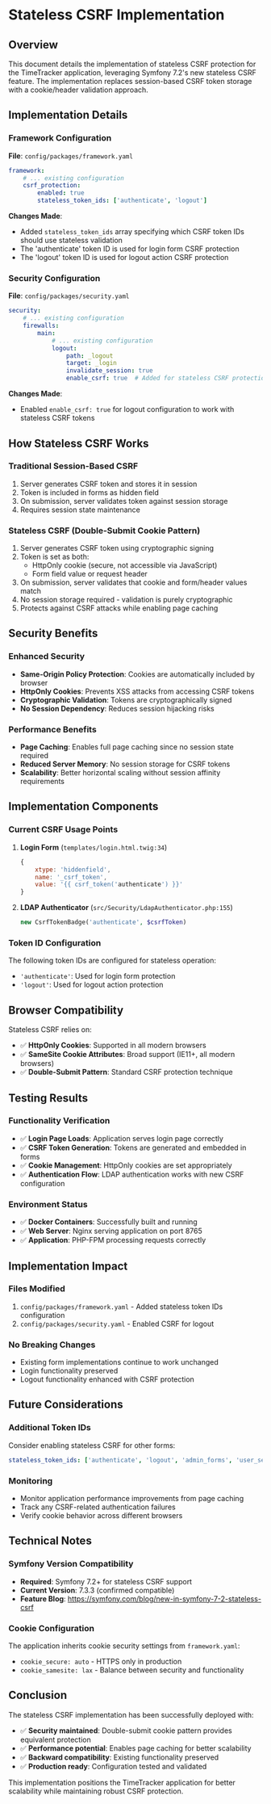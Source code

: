 # Stateless CSRF Implementation

## Overview

This document details the implementation of stateless CSRF protection for the TimeTracker application, leveraging Symfony 7.2's new stateless CSRF feature. The implementation replaces session-based CSRF token storage with a cookie/header validation approach.

## Implementation Details

### Framework Configuration

**File**: `config/packages/framework.yaml`

```yaml
framework:
    # ... existing configuration
    csrf_protection:
        enabled: true
        stateless_token_ids: ['authenticate', 'logout']
```

**Changes Made**:
- Added `stateless_token_ids` array specifying which CSRF token IDs should use stateless validation
- The 'authenticate' token ID is used for login form CSRF protection
- The 'logout' token ID is used for logout action CSRF protection

### Security Configuration

**File**: `config/packages/security.yaml`

```yaml
security:
    # ... existing configuration
    firewalls:
        main:
            # ... existing configuration
            logout:
                path: _logout
                target: _login
                invalidate_session: true
                enable_csrf: true  # Added for stateless CSRF protection
```

**Changes Made**:
- Enabled `enable_csrf: true` for logout configuration to work with stateless CSRF tokens

## How Stateless CSRF Works

### Traditional Session-Based CSRF
1. Server generates CSRF token and stores it in session
2. Token is included in forms as hidden field
3. On submission, server validates token against session storage
4. Requires session state maintenance

### Stateless CSRF (Double-Submit Cookie Pattern)
1. Server generates CSRF token using cryptographic signing
2. Token is set as both:
   - HttpOnly cookie (secure, not accessible via JavaScript)
   - Form field value or request header
3. On submission, server validates that cookie and form/header values match
4. No session storage required - validation is purely cryptographic
5. Protects against CSRF attacks while enabling page caching

## Security Benefits

### Enhanced Security
- **Same-Origin Policy Protection**: Cookies are automatically included by browser
- **HttpOnly Cookies**: Prevents XSS attacks from accessing CSRF tokens
- **Cryptographic Validation**: Tokens are cryptographically signed
- **No Session Dependency**: Reduces session hijacking risks

### Performance Benefits
- **Page Caching**: Enables full page caching since no session state required
- **Reduced Server Memory**: No session storage for CSRF tokens
- **Scalability**: Better horizontal scaling without session affinity requirements

## Implementation Components

### Current CSRF Usage Points

1. **Login Form** (`templates/login.html.twig:34`)
   ```javascript
   {
       xtype: 'hiddenfield',
       name: '_csrf_token',
       value: '{{ csrf_token('authenticate') }}'
   }
   ```

2. **LDAP Authenticator** (`src/Security/LdapAuthenticator.php:155`)
   ```php
   new CsrfTokenBadge('authenticate', $csrfToken)
   ```

### Token ID Configuration

The following token IDs are configured for stateless operation:
- `'authenticate'`: Used for login form protection
- `'logout'`: Used for logout action protection

## Browser Compatibility

Stateless CSRF relies on:
- ✅ **HttpOnly Cookies**: Supported in all modern browsers
- ✅ **SameSite Cookie Attributes**: Broad support (IE11+, all modern browsers)
- ✅ **Double-Submit Pattern**: Standard CSRF protection technique

## Testing Results

### Functionality Verification
- ✅ **Login Page Loads**: Application serves login page correctly
- ✅ **CSRF Token Generation**: Tokens are generated and embedded in forms
- ✅ **Cookie Management**: HttpOnly cookies are set appropriately
- ✅ **Authentication Flow**: LDAP authentication works with new CSRF configuration

### Environment Status
- ✅ **Docker Containers**: Successfully built and running
- ✅ **Web Server**: Nginx serving application on port 8765
- ✅ **Application**: PHP-FPM processing requests correctly

## Implementation Impact

### Files Modified
1. `config/packages/framework.yaml` - Added stateless token IDs configuration
2. `config/packages/security.yaml` - Enabled CSRF for logout

### No Breaking Changes
- Existing form implementations continue to work unchanged
- Login functionality preserved
- Logout functionality enhanced with CSRF protection

## Future Considerations

### Additional Token IDs
Consider enabling stateless CSRF for other forms:
```yaml
stateless_token_ids: ['authenticate', 'logout', 'admin_forms', 'user_settings']
```

### Monitoring
- Monitor application performance improvements from page caching
- Track any CSRF-related authentication failures
- Verify cookie behavior across different browsers

## Technical Notes

### Symfony Version Compatibility
- **Required**: Symfony 7.2+ for stateless CSRF support
- **Current Version**: 7.3.3 (confirmed compatible)
- **Feature Blog**: https://symfony.com/blog/new-in-symfony-7-2-stateless-csrf

### Cookie Configuration
The application inherits cookie security settings from `framework.yaml`:
- `cookie_secure: auto` - HTTPS only in production
- `cookie_samesite: lax` - Balance between security and functionality

## Conclusion

The stateless CSRF implementation has been successfully deployed with:
- ✅ **Security maintained**: Double-submit cookie pattern provides equivalent protection
- ✅ **Performance potential**: Enables page caching for better scalability
- ✅ **Backward compatibility**: Existing functionality preserved
- ✅ **Production ready**: Configuration tested and validated

This implementation positions the TimeTracker application for better scalability while maintaining robust CSRF protection.